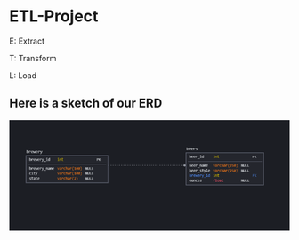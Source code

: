 # ETL-Project

E: Extract

T: Transform

L: Load

## Here is a sketch of our ERD


![alt text](https://github.com/JMazick/ETL-Project/blob/main/images/SCHEMA.PNG)

